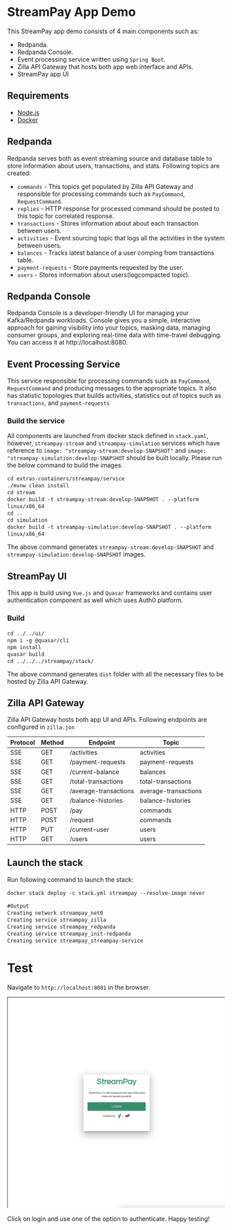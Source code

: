 # StreamPay App Demo
This StreamPay app demo consists of 4 main components such as:

- Redpanda.
- Redpanda Console.
- Event processing service written using `Spring Boot`.
- Zilla API Gateway that hosts both app web interface and APIs.
- StreamPay app UI

## Requirements

* [Node.js](http://nodejs.org/)
* [Docker](https://www.docker.com/)


## Redpanda
Redpanda serves both as event streaming source and database table to store information about users, transactions,
and stats. Following topics are created:
- `commands` - This topics get populated by Zilla API Gateway and responsible for processing commands
such as `PayCommand`, `RequestCommand`.
- `replies` - HTTP response for processed command should be posted to this topic for correlated response.
- `transactions` - Stores information about about each transaction between users.
- `activities` - Event sourcing topic that logs all the activities in the system between users.
- `balances` - Tracks latest balance of a user comping from transactions table.
- `payment-requests` - Store payments requested by the user.
- `users` - Stores information about users(logcompacted topic).

## Redpanda Console
Redpanda Console is a developer-friendly UI for managing your Kafka/Redpanda workloads. Console gives you a simple,
interactive approach for gaining visibility into your topics, masking data, managing consumer groups, and exploring 
real-time data with time-travel debugging. You can access it at http://localhost:8080.

## Event Processing Service
This service responsible for processing commands such as `PayCommand`, `RequestCommand` and producing messages
to the appropriate topics. It also has statistic topologies that builds activities, statistics out of topics such as
`transactions`, and `payment-requests`

### Build the service
All components are launched from docker stack defined in `stack.yaml`, however, `streampay-stream` and `streampay-simulation`
services which have reference to `image: "streampay-stream:develop-SNAPSHOT"` and `image: "streampay-simulation:develop-SNAPSHOT`
should be built locally. Please run the below command to build the images.

```shell
cd extras-containers/streampay/service
./mvnw clean install
cd stream
docker build -t streampay-stream:develop-SNAPSHOT . --platform linux/x86_64
cd ..
cd simulation
docker build -t streampay-simulation:develop-SNAPSHOT . --platform linux/x86_64
```
The above command generates `streampay-stream:develop-SNAPSHOT` and `streampay-simulation:develop-SNAPSHOT` images.

## StreamPay UI
This app is build using `Vue.js` and `Quasar` frameworks and contains user authentication component as well
which uses Auth0 platform.

### Build

```shell
cd ../../ui/
npm i -g @quasar/cli
npm install
quasar build
cd ../../../streampay/stack/
```

The above command generates `dist` folder with all the necessary files to be hosted by Zilla API Gateway.

## Zilla API Gateway
Zilla API Gateway hosts both app UI and APIs. Following endpoints are configured in `zilla.jon`

| Protocol | Method | Endpoint              | Topic                |
|----------|--------|-----------------------|----------------------|
| SSE      | GET    | /activities           | activities           |
| SSE      | GET    | /payment-requests     | payment-requests     |
| SSE      | GET    | /current-balance      | balances             |
| SSE      | GET    | /total-transactions   | total-transactions   |
| SSE      | GET    | /average-transactions | average-transactions |
| SSE      | GET    | /balance-histories    | balance-histories    |
| HTTP     | POST   | /pay                  | commands             |
| HTTP     | POST   | /request              | commands             |
| HTTP     | PUT    | /current-user         | users                |
| HTTP     | GET    | /users                | users                |


## Launch the stack
Run following command to launch the stack:

```shell
docker stack deploy -c stack.yml streampay --resolve-image never
```

```shell
#Output
Creating network streampay_net0
Creating service streampay_zilla
Creating service streampay_redpanda
Creating service streampay_init-redpanda
Creating service streampay_streampay-service
```

# Test

Navigate to `http://localhost:8081` in the browser.

![screenshot](./assets/screenshot.png)

Click on login and use one of the option to authenticate. Happy testing!

